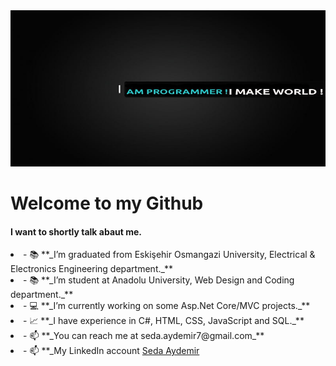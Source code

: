 <img id="images" src="program.jpg" width="1000" height="250" alt="developer">
<div id="header">
         <h1> Welcome to my Github</h1>
         <p style="color: firebrick;">
             <h4> I want to shortly talk abaut me.</h4>
         </p>
         <li>- 📚 **_I’m graduated from Eskişehir Osmangazi University, Electrical & Electronics Engineering department._**</li>
         <li>- 📚 **_I’m student at Anadolu University, Web Design and Coding department._**</li>
         <li>- 💻 **_I’m currently working on some Asp.Net Core/MVC projects._**</li>
         <li>- 📈 **_I have experience in C#, HTML, CSS, JavaScript and SQL._**</li>
         <li>- 📫 **_You can reach me at seda.aydemir7@gmail.com_**</li>
         <li>- 📫 **_My LinkedIn account <a href="https://www.linkedin.com/in/sedaaydemir/">Seda Aydemir</a></li>
</div>
   
